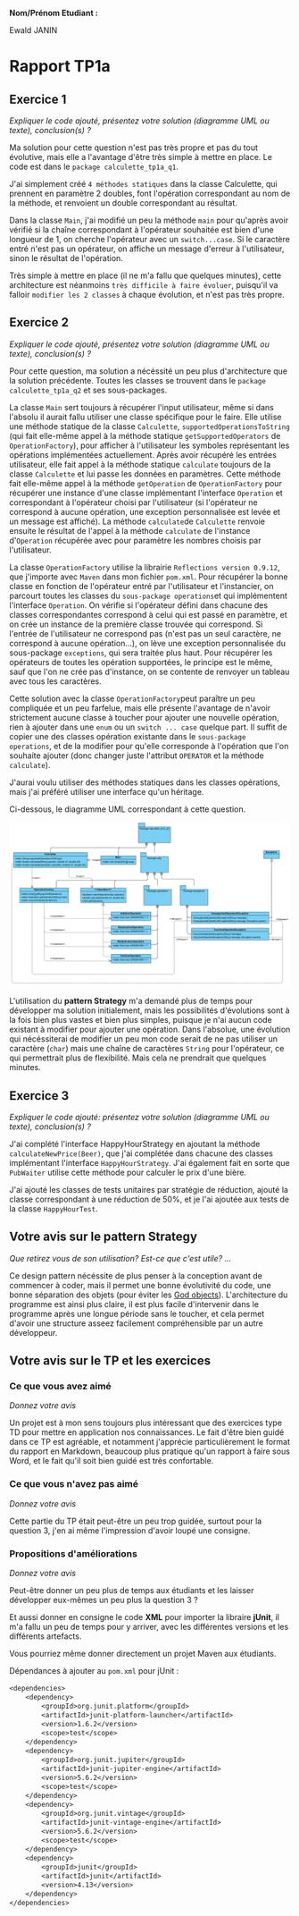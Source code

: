 **Nom/Prénom Etudiant  :** 

Ewald JANIN



# Rapport TP1a

## Exercice 1
*Expliquer le code ajouté, présentez votre solution (diagramme UML ou texte), conclusion(s) ?*

Ma solution pour cette question n'est pas très propre et pas du tout évolutive, mais elle a l'avantage d'être très simple à mettre en place. Le code est dans le `package calculette_tp1a_q1`.

J'ai simplement créé `4 méthodes statiques` dans la classe Calculette, qui prennent en paramètre 2 doubles, font l'opération correspondant au nom de la méthode, et renvoient un double correspondant au résultat.

Dans la classe `Main`, j'ai modifié un peu la méthode `main` pour qu'après avoir vérifié si la chaîne correspondant à l'opérateur souhaitée est bien d'une longueur de 1, on cherche l'opérateur avec un `switch...case`. Si le caractère entré n'est pas un opérateur, on affiche un message d'erreur à l'utilisateur, sinon le résultat de l'opération.

Très simple à mettre en place (il ne m'a fallu que quelques minutes), cette architecture est néanmoins `très difficile à faire évoluer`, puisqu'il va falloir `modifier les 2 classes` à chaque évolution, et n'est pas très propre.

## Exercice 2
*Expliquer le code ajouté, présentez votre solution (diagramme UML ou texte), conclusion(s) ?*

Pour cette question, ma solution a nécéssité un peu plus d'architecture que la solution précédente. Toutes les classes se trouvent dans le `package calculette_tp1a_q2` et ses sous-packages.

La classe `Main` sert toujours à récupérer l'input utilisateur, même si dans l'absolu il aurait fallu utiliser une classe spécifique pour le faire. Elle utilise une méthode statique de la classe `Calculette`, `supportedOperationsToString` (qui fait elle-même appel à la méthode statique `getSupportedOperators` de `OperationFactory`), pour afficher à l'utilisateur les symboles représentant les opérations implémentées actuellement. Après avoir récupéré les entrées utilisateur, elle fait appel à la méthode statique `calculate` toujours de la classe `Calculette` et lui passe les données en paramètres. Cette méthode fait elle-même appel à la méthode `getOperation` de `OperationFactory` pour récupérer une instance d'une classe implémentant l'interface `Operation` et correspondant à l'opérateur choisi par l'utilisateur (si l'opérateur ne correspond à aucune opération, une exception personnalisée est levée et un message est affiché). La méthode `calculate`de `Calculette` renvoie ensuite le résultat de l'appel à la méthode `calculate` de l'instance d'`Operation` récupérée avec pour paramètre les nombres choisis par l'utilisateur.

La classe `OperationFactory` utilise la librairie `Reflections version 0.9.12`, que j'importe avec `Maven` dans mon  fichier `pom.xml`. Pour récupérer la bonne classe en fonction de l'opérateur entré par l'utilisateur et l'instancier, on parcourt toutes les classes du `sous-package operations`et qui implémentent l'interface `Operation`. On vérifie si l'opérateur défini dans chacune des classes correspondantes correspond à celui qui est passé en paramètre, et on crée un instance de la première classe trouvée qui correspond. Si l'entrée de l'utilisateur ne correspond pas (n'est pas un seul caractère, ne correspond à aucune opération...), on lève une exception personnalisée du sous-package `exceptions`, qui sera traitée plus haut. Pour récupérer les opérateurs de toutes les opération supportées, le principe est le même, sauf que l'on ne crée pas d'instance, on se contente de renvoyer un tableau avec tous les caractères.

Cette solution avec la classe `OperationFactory`peut paraître un peu compliquée et un peu farfelue, mais elle présente l'avantage de n'avoir strictement aucune classe à toucher pour ajouter une nouvelle opération, rien à ajouter dans une `enum`  ou un `switch ... case` quelque part. Il suffit de copier une des classes opération existante dans le `sous-package operations`, et de la modifier pour qu'elle corresponde à l'opération que l'on souhaite ajouter (donc changer juste l'attribut `OPERATOR` et la méthode `calculate`).

J'aurai voulu utiliser des méthodes statiques dans les classes opérations, mais j'ai préféré utiliser une interface qu'un héritage.

Ci-dessous, le diagramme UML correspondant à cette question.

![uml_tp1a-q2](img/tp1a-q2.png)

L'utilisation du **pattern Strategy** m'a demandé plus de temps pour développer ma solution initialement, mais les possibilités d'évolutions sont à la fois bien plus vastes et bien plus simples, puisque je n'ai aucun code existant à modifier pour ajouter une opération. Dans l'absolue, une évolution qui nécéssiterai de modifier un peu mon code serait de ne pas utiliser un caractère (`char`) mais une chaîne de caractères `String` pour l'opérateur, ce qui permettrait plus de flexibilité. Mais cela ne prendrait que quelques minutes.

## Exercice 3
*Expliquer le code ajouté: présentez votre solution (diagramme UML ou texte), conclusion(s) ?*

J'ai complété l'interface HappyHourStrategy en ajoutant la méthode `calculateNewPrice(Beer)`, que j'ai complétée dans chacune des classes implémentant l'interface `HappyHourStrategy`. J'ai également fait en sorte que `PubWaiter` utilise cette méthode pour calculer le prix d'une bière.

J'ai ajouté les classes de tests unitaires par stratégie de réduction, ajouté la classe correspondant à une réduction de 50%, et je l'ai ajoutée aux tests de la classe `HappyHourTest`.

## Votre avis sur le pattern Strategy
*Que retirez vous de son utilisation? Est-ce que c'est utile? ...*

Ce design pattern nécéssite de plus penser à la conception avant de commencer à coder, mais il permet une bonne évolutivité du code, une bonne séparation des objets (pour éviter les [God objects](https://en.wikipedia.org/wiki/God_object)). L'architecture du programme est ainsi plus claire, il est plus facile d'intervenir dans le programme après une longue période sans le toucher, et cela permet d'avoir une structure asseez facilement compréhensible par un autre développeur.

## Votre avis sur le TP et les exercices

### Ce que vous avez aimé

*Donnez votre avis*

Un projet est à mon sens toujours plus intéressant que des exercices type TD pour mettre en application nos connaissances. Le fait d'être bien guidé dans ce TP est agréable, et notamment j'apprécie particulièrement le format du rapport en Markdown, beaucoup plus pratique qu'un rapport à faire sous Word, et le fait qu'il soit bien guidé est très confortable.

### Ce que vous n'avez pas aimé

*Donnez votre avis*

Cette partie du TP était peut-être un peu trop guidée, surtout pour la question 3, j'en ai même l'impression d'avoir loupé une consigne.

### Propositions d'améliorations

*Donnez votre avis*

Peut-être donner un peu plus de temps aux étudiants et les laisser développer eux-mêmes un peu plus la question 3 ?

Et aussi donner en consigne le code **XML** pour importer la libraire **jUnit**, il m'a fallu un peu de temps pour y arriver, avec les différentes versions et les différents artefacts.

Vous pourriez même donner directement un projet Maven aux étudiants.

Dépendances à ajouter au `pom.xml` pour jUnit : 
```
<dependencies>
    <dependency>
        <groupId>org.junit.platform</groupId>
        <artifactId>junit-platform-launcher</artifactId>
        <version>1.6.2</version>
        <scope>test</scope>
    </dependency>
    <dependency>
        <groupId>org.junit.jupiter</groupId>
        <artifactId>junit-jupiter-engine</artifactId>
        <version>5.6.2</version>
        <scope>test</scope>
    </dependency>
    <dependency>
        <groupId>org.junit.vintage</groupId>
        <artifactId>junit-vintage-engine</artifactId>
        <version>5.6.2</version>
        <scope>test</scope>
    </dependency>
    <dependency>
        <groupId>junit</groupId>
        <artifactId>junit</artifactId>
        <version>4.13</version>
    </dependency>
</dependencies>
```



